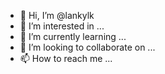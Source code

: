 - 👋 Hi, I’m @lankylk
- 👀 I’m interested in ...
- 🌱 I’m currently learning ...
- 💞️ I’m looking to collaborate on ...
- 📫 How to reach me ...

<!---
lankylk/lankylk is a ✨ special ✨ repository because its `README.md` (this file) appears on your GitHub profile.
You can click the Preview link to take a look at your changes.
--->
